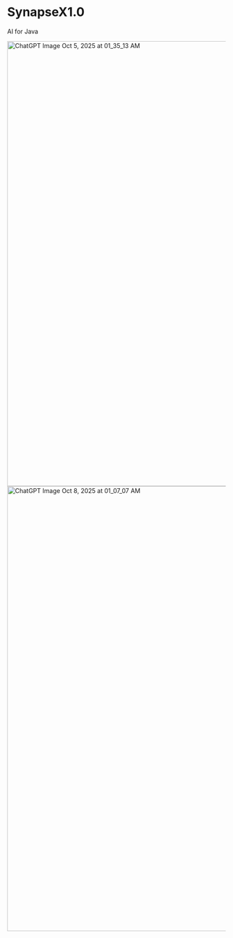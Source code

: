 # SynapseX1.0
AI for Java


<img width="1536" height="1024" alt="ChatGPT Image Oct 5, 2025 at 01_35_13 AM" src="https://github.com/user-attachments/assets/8dfa6c51-1ac8-4ed8-9e20-a14215ca11fb" />

<img width="1536" height="1024" alt="ChatGPT Image Oct 8, 2025 at 01_07_07 AM" src="https://github.com/user-attachments/assets/9b626202-4148-4528-92a6-02cacbe7b91f" />
